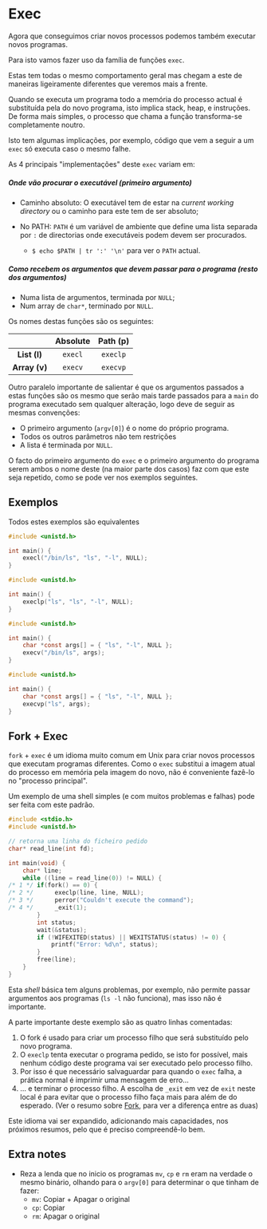 # Exec

Agora que conseguimos criar novos processos podemos também executar novos
programas.

Para isto vamos fazer uso da família de funções `exec`.

Estas tem todas o mesmo comportamento geral mas chegam a este de maneiras
ligeiramente diferentes que veremos mais a frente.

Quando se executa um programa todo a memória do processo actual é substituída
pela do novo programa, isto implica stack, heap, e instruções. De forma mais
simples, o processo que chama a função transforma-se completamente noutro.

Isto tem algumas implicações, por exemplo, código que vem a seguir a um `exec`
só executa caso o mesmo falhe.

As 4 principais "implementações" deste `exec` variam em:

##### Onde vão procurar o executável (primeiro argumento)
- Caminho absoluto: O executável tem de estar na *current working directory* ou
    o caminho para este tem de ser absoluto;

- No PATH: `PATH` é um variável de ambiente que define uma lista separada por
    `:` de directorias onde executáveis podem devem ser procurados.
    - `$ echo $PATH | tr ':' '\n'` para ver o `PATH` actual.

##### Como recebem os argumentos que devem passar para o programa (resto dos argumentos)

- Numa lista de argumentos, terminada por `NULL`;
- Num array de `char*`, terminado por `NULL`.

Os nomes destas funções são os seguintes:

|           |Absolute|  Path (p) |
|   :---:   | :----: |   :---:   |
| **List (l)**  | `execl`  |   `execlp`  |
| **Array (v)** | `execv`  |   `execvp`  |

Outro paralelo importante de salientar é que os argumentos passados a estas
funções são os mesmo que serão mais tarde passados para a `main` do programa
executado sem qualquer alteração, logo deve de seguir as mesmas convenções:
- O primeiro argumento (`argv[0]`) é o nome do próprio programa.
- Todos os outros parâmetros não tem restrições
- A lista é terminada por `NULL`.

O facto do primeiro argumento do `exec` e o primeiro argumento do programa serem
ambos o nome deste (na maior parte dos casos) faz com que este seja repetido,
como se pode ver nos exemplos seguintes.

## Exemplos
Todos estes exemplos são equivalentes
```c
#include <unistd.h>

int main() {
    execl("/bin/ls", "ls", "-l", NULL);
}
```
```c
#include <unistd.h>

int main() {
    execlp("ls", "ls", "-l", NULL);
}
```
```c
#include <unistd.h>

int main() {
    char *const args[] = { "ls", "-l", NULL };
    execv("/bin/ls", args);
}
```
```c
#include <unistd.h>

int main() {
    char *const args[] = { "ls", "-l", NULL };
    execvp("ls", args);
}
```

## Fork + Exec

`fork` + `exec` é um idioma muito comum em Unix para criar novos processos que
executam programas diferentes. Como o `exec` substitui a imagem atual do
processo em memória pela imagem do novo, não é conveniente fazê-lo no "processo
principal".

Um exemplo de uma shell simples (e com muitos problemas e falhas) pode ser feita
com este padrão.
```c
#include <stdio.h>
#include <unistd.h>

// retorna uma linha do ficheiro pedido
char* read_line(int fd);

int main(void) {
    char* line;
    while ((line = read_line(0)) != NULL) {
/* 1 */ if(fork() == 0) {
/* 2 */      execlp(line, line, NULL);
/* 3 */      perror("Couldn't execute the command");
/* 4 */      _exit(1);
        }
        int status;
        wait(&status);
        if (!WIFEXITED(status) || WEXITSTATUS(status) != 0) {
            printf("Error: %d\n", status);
        }
        free(line);
    }
}
```
Esta *shell* básica tem alguns problemas, por exemplo, não permite passar
argumentos aos programas (`ls -l` não funciona), mas isso não é importante.

A parte importante deste exemplo são as quatro linhas comentadas:

1. O fork é usado para criar um processo filho que será substituído pelo novo
   programa.
2. O `execlp` tenta executar o programa pedido, se isto for possível, mais
   nenhum código deste programa vai ser executado pelo processo filho.
3. Por isso é que necessário salvaguardar para quando o `exec` falha, a prática
   normal é imprimir uma mensagem de erro...
4. ... e terminar o processo filho. A escolha de `_exit` em vez de `exit` neste
   local é para evitar que o processo filho faça mais para além de do esperado.
   (Ver o resumo sobre [Fork](./Ficha2.md), para ver a diferença entre as duas)

Este idioma vai ser expandido, adicionando mais capacidades, nos próximos
resumos, pelo que é preciso compreendê-lo bem.


## Extra notes
- Reza a lenda que no inicio os programas `mv`, `cp` e `rm` eram na verdade o
    mesmo binário, olhando para o `argv[0]` para determinar o que tinham de
    fazer:
    - `mv`: Copiar + Apagar o original
    - `cp`: Copiar
    - `rm`: Apagar o original
